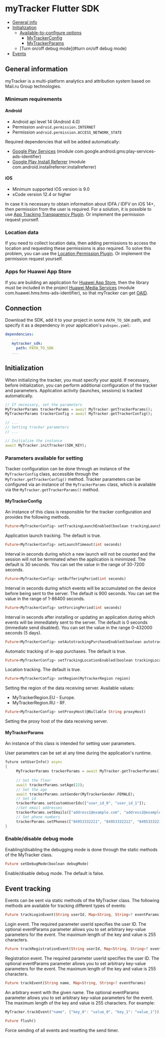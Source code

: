 # myTracker Flutter SDK

* [General info](#general-info)
* [Initialization](#initialization)
     * [Available-to-configure options](#available-to-configure-options)
         * [MyTrackerConfig](#mytrackerconfig)
         * [MyTrackerParams](#mytrackerparams)
     * [Turn on/off debug mode](#turn on/off debug mode)
* [Events](#events)

## General information

myTracker is a multi-platform analytics and attribution system based on Mail.ru Group technologies.

### Minimum requirements

#### Android
* Android api level 14 (Android 4.0)
* Permission `android.permission.INTERNET`
* Permission `android.permission.ACCESS_NETWORK_STATE`

Required dependencies that will be added automatically:
* [Google Play Services](https://developers.google.com/android/guides/setup) (module com.google.android.gms:play-services-ads-identifier)
* [Google Play Install Referrer](https://developer.android.com/google/play/installreferrer) (module com.android.installreferrer:installreferrer)

#### iOS
* Minimum supported iOS version is 9.0
* xCode version 12.4 or higher

In case it is necessary to obtain information about IDFA / IDFV on iOS 14+, then permission from the user is required.
For a solution, it is possible to use [App Tracking Transparency Plugin](https://pub.dev/packages/app_tracking_transparency). Or implement the permission request yourself.

### Location data

If you need to collect location data, then adding permissions to access the location and requesting these permissions is also required.
To solve this problem, you can use the [Location Permission Plugin](https://pub.dev/packages/location_permissions). Or implement the permission request yourself.

### Apps for Huawei App Store
If you are building an application for [Huawei App Store](https://appstore.huawei.com/), then the library must be included in the project
[Huawei Media Services](https://developer.huawei.com/consumer/en/service/hms/catalog/pps_document.html?page=hmssdk_huaweipps_devprepare_download_SDK)
(module com.huawei.hms:hms-ads-identifier), so that myTracker can get
[OAID](https://developer.huawei.com/consumer/en/service/hms/catalog/pps_document.html?page=hmssdk_huaweipps_introduction).

## Connection

Download the SDK, add it to your project in some `PATH_TO_SDK` path, and specify it as a dependency in your application's `pubspec.yaml`:
```yaml
dependencies:
   ...
   mytracker_sdk:
     path: PATH_TO_SDK
   ...
```

## Initialization

When initializing the tracker, you must specify your appId.
If necessary, before initialization, you can perform additional configuration of the tracker and parameters.
Application activity (launches, sessions) is tracked automatically.

```dart
// If necessary, set the parameters
MyTrackerParams trackerParams = await MyTracker.getTrackerParams();
MyTrackerParams trackerConfig = await MyTracker.getTrackerConfig();

// ...
// Setting tracker parameters
// ...

// Initialize the instance
await MyTracker.initTracker(SDK_KEY);
```


### Parameters available for setting

Tracker configuration can be done through an instance of the `MyTrackerConfig` class, accessible through the `MyTracker.getTrackerConfig()` method.
Tracker parameters can be configured via an instance of the `MyTrackerParams` class, which is available via the `MyTracker.getTrackerParams()` method.

#### MyTrackerConfig
An instance of this class is responsible for the tracker configuration and provides the following methods.

```dart
Future<MyTrackerConfig> setTrackingLaunchEnabled(boolean trackingLaunchEnabled)
```
Application launch tracking. The default is true.

```dart
Future<MyTrackerConfig> setLaunchTimeout(int seconds)
```
Interval in seconds during which a new launch will not be counted and the session will not be terminated when the application is minimized.
The default is 30 seconds. You can set the value in the range of 30-7200 seconds.

```dart
Future<MyTrackerConfig> setBufferingPeriod(int seconds)
```
Interval in seconds during which events will be accumulated on the device before being sent to the server.
The default is 900 seconds. You can set the value in the range of 1-86400 seconds.

```dart
Future<MyTrackerConfig> setForcingPeriod(int seconds)
```
Interval in seconds after installing or updating an application during which events will be immediately sent to the server.
The default is 0 seconds (immediate send disabled). You can set the value in the range 0-432000 seconds (5 days).

```dart
Future<MyTrackerConfig> setAutotrackingPurchaseEnabled(boolean autotrackingPurchaseEnabled)
```
Automatic tracking of in-app purchases.
The default is true.

```dart
Future<MyTrackerConfig> setTrackingLocationEnabled(boolean trackingLocationEnabled)
```
Location tracking.
The default is true.

```dart
Future<MyTrackerConfig> setRegion(MyTrackerRegion region)
```
Setting the region of the data receiving server.
Available values:
* MyTrackerRegion.EU - Europe.
* MyTrackerRegion.RU - RF.

```dart
Future<MyTrackerConfig> setProxyHost(@Nullable String proxyHost)
```
Setting the proxy host of the data receiving server.

#### MyTrackerParams
An instance of this class is intended for setting user parameters.

User parameters can be set at any time during the application's runtime.

```dart
future setUserInfo() async
{
     MyTrackerParams trackerParams = await MyTracker.getTrackerParams();
     
     // Set the floor
     await trackerParams.setAge(22);
     // Set the age
     await trackerParams.setGender(MyTrackerGender.FEMALE);
     // Set id
     trackerParams.setCustomUserIds(["user_id_0", "user_id_1"]);
     //Set email addresses
     trackerParams.setEmails(["address1@example.com", "address2@example.com"]);
     // Set phone numbers
     trackerParams.setPhones(["84953332211", "84953332212", "84953332213"]);
}
```

### Enable/disable debug mode
Enabling/disabling the debugging mode is done through the static methods of the MyTracker class.

```dart
Future setDebugMode(boolean debugMode)
```
Enable/disable debug mode.
The default is false.

## Event tracking
Events can be sent via static methods of the MyTracker class.
The following methods are available for tracking different types of events:

```dart
Future trackLoginEvent(String userId, Map<String, String>? eventParams)
```
Login event.
The required parameter userId specifies the user ID.
The optional eventParams parameter allows you to set arbitrary key-value parameters for the event.
The maximum length of the key and value is 255 characters.

```dart
Future trackRegistrationEvent(String userId, Map<String, String>? eventParams)
```
Registration event.
The required parameter userId specifies the user ID.
The optional eventParams parameter allows you to set arbitrary key-value parameters for the event.
The maximum length of the key and value is 255 characters.

```dart
Future trackEvent(String name, Map<String, String>? eventParams)
```
An arbitrary event with the given name.
The optional eventParams parameter allows you to set arbitrary key-value parameters for the event.
The maximum length of the key and value is 255 characters.
For example:
```dart
MyTracker.trackEvent("name", {"key_0": "value_0", "key_1": "value_1"});
```

```dart
Future flush()
```
Force sending of all events and resetting the send timer.
